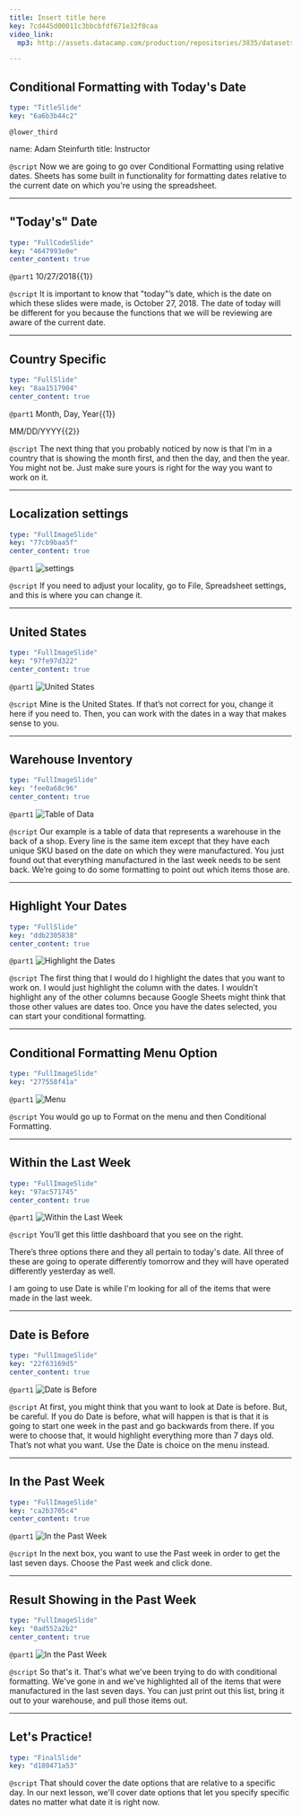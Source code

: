 ```yaml
---
title: Insert title here
key: 7cd445d00011c3bbcbfdf671e32f0caa
video_link:
  mp3: http://assets.datacamp.com/production/repositories/3835/datasets/086d215ecbaefaffec54922d660336d7b0aee3ce/warehouse_inv.mp3

---
```

## Conditional Formatting with Today's Date

```yaml
type: "TitleSlide"
key: "6a6b3b44c2"
```

`@lower_third`

name: Adam Steinfurth
title: Instructor


`@script`
Now we are going to go over Conditional Formatting using relative dates. Sheets has some built in functionality for formatting dates relative to the current date on which you're using the spreadsheet.


---
## "Today's" Date

```yaml
type: "FullCodeSlide"
key: "4647993e0e"
center_content: true
```

`@part1`
10/27/2018{{1}}


`@script`
It is important to know that "today"’s date, which is the date on which these slides were made, is October 27, 2018. The date of today will be different for you because the functions that we will be reviewing are aware of the current date.


---
## Country Specific

```yaml
type: "FullSlide"
key: "8aa1517904"
center_content: true
```

`@part1`
Month, Day, Year{{1}}

MM/DD/YYYY{{2}}


`@script`
The next thing that you probably noticed by now is that I’m in a country that is showing the month first, and then the day, and then the year. You might not be. Just make sure yours is right for the way you want to work on it.


---
## Localization settings

```yaml
type: "FullImageSlide"
key: "77cb9baa5f"
center_content: true
```

`@part1`
![settings](http://assets.datacamp.com/production/repositories/3835/datasets/0983906b57a3f066ff0c06a195e6509fd8aad68f/settings_zoomed_out.png)


`@script`
If you need to adjust your locality, go to File, Spreadsheet settings, and this is where you can change it.


---
## United States

```yaml
type: "FullImageSlide"
key: "97fe97d322"
center_content: true
```

`@part1`
![United States](http://assets.datacamp.com/production/repositories/3835/datasets/3aafa75a83da3a48cff1378f1ef1e9374a18c49d/united_states.png)


`@script`
Mine is the United States. If that’s not correct for you, change it here if you need to. Then, you can work with the dates in a way that makes sense to you.


---
## Warehouse Inventory

```yaml
type: "FullImageSlide"
key: "fee0a68c96"
center_content: true
```

`@part1`
![Table of Data](http://assets.datacamp.com/production/repositories/3835/datasets/520c3228d45f84207e00c591932bd74079cf981e/table_of_data.png)


`@script`
Our example is a table of data that represents a warehouse in the back of a shop. Every line is the same item except that they have each unique SKU based on the date on which they were manufactured. You just found out that everything manufactured in the last week needs to be sent back. We’re going to do some formatting to point out which items those are.


---
## Highlight Your Dates

```yaml
type: "FullSlide"
key: "ddb2305838"
center_content: true
```

`@part1`
![Highlight the Dates](http://assets.datacamp.com/production/repositories/3835/datasets/7f362b96b365ee0d6510aea95ab4e35ba79ed015/highlight_dates.png)


`@script`
The first thing that I would do I highlight the dates that you want to work on. I would just highlight the column with the dates. I wouldn’t highlight any of the other columns because Google Sheets might think that those other values are dates too. Once you have the dates selected, you can start your conditional formatting.


---
## Conditional Formatting Menu Option

```yaml
type: "FullImageSlide"
key: "277558f41a"
```

`@part1`
![Menu](http://assets.datacamp.com/production/repositories/3835/datasets/77136595be165d0148745d235a61178aefaad191/menu.png)


`@script`
You would go up to Format on the menu and then Conditional Formatting.


---
## Within the Last Week

```yaml
type: "FullImageSlide"
key: "97ac571745"
center_content: true
```

`@part1`
![Within the Last Week](http://assets.datacamp.com/production/repositories/3835/datasets/b9cd0709c0e00e9e4c679eb0607193afa3716cd6/date_is.png)


`@script`
You’ll get this little dashboard that you see on the right. 

There’s three options there and they all pertain to today's date. All three of these are going to operate differently tomorrow and they will have operated differently yesterday as well. 

I am going to use Date is while I'm looking for all of the items that were made in the last week.


---
## Date is Before

```yaml
type: "FullImageSlide"
key: "22f63169d5"
center_content: true
```

`@part1`
![Date is Before](http://assets.datacamp.com/production/repositories/3835/datasets/1466cdac73cc2be7cf5967b8f8e5e211e5128a19/date_is_before.png)


`@script`
At first, you might think that you want to look at Date is before. But, be careful. If you do Date is before, what will happen is that is that it is going to start one week in the past and go backwards from there. If you were to choose that, it would highlight everything more than 7 days old. That’s not what you want. Use the Date is choice on the menu instead.


---
## In the Past Week

```yaml
type: "FullImageSlide"
key: "ca2b3705c4"
center_content: true
```

`@part1`
![In the Past Week](http://assets.datacamp.com/production/repositories/3835/datasets/b2ed09470a672912a44fbd447c9108f99aa1aac1/in_the_past_week_menu.png)


`@script`
In the next box, you want to use the Past week in order to get the last seven days. Choose the Past week and click done.


---
## Result Showing in the Past Week

```yaml
type: "FullImageSlide"
key: "0ad552a2b2"
center_content: true
```

`@part1`
![In the Past Week](http://assets.datacamp.com/production/repositories/3835/datasets/da914adfa7f2576369ad4026fb35f7a6aae8c826/in_the_past_week.png)


`@script`
So that's it. That's what we've been trying to do with conditional formatting. We've gone in and we've highlighted all of the items that were manufactured in the last seven days. You can just print out this list, bring it out to your warehouse, and pull those items out.


---
## Let's Practice!

```yaml
type: "FinalSlide"
key: "d180471a53"
```

`@script`
That should cover the date options that are relative to a specific day. In our next lesson, we'll cover date options that let you specify specific dates no matter what date it is right now.

